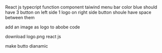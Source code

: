 React js typecript function component taiwind menu bar color blue should have 3 button on left side 1 logo on right side button shoule have space between them 

add an image as logo to abobe code 

download logo.png react js 

make butto dianamic